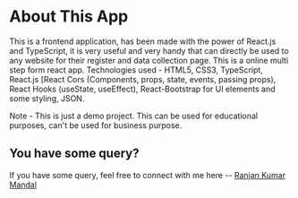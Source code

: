 # About This App

This is a frontend application, has been made with the power of React.js and TypeScript, it is very useful and very handy that can directly be used to any website for their register and data collection page. This is a online multi step form react app. Technologies used - HTML5, CSS3, TypeScript, React.js [React Cors (Components, props, state, events, passing props), React Hooks (useState, useEffect), React-Bootstrap for UI elements and some styling, JSON.

Note - This is just a demo project. This can be used for educational purposes, can't be used for business purpose.

## You have some query?

If you have some query, feel free to connect with me here -- [Ranjan Kumar Mandal](https://www.linkedin.com/in/ranjan-kumar-m-818367158/)
